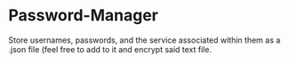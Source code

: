 # Password-Manager
Store usernames, passwords, and the service associated within them as a .json file (feel free to add to it and encrypt said text file.
